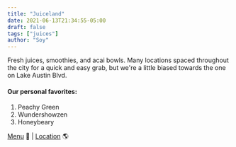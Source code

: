 ```yaml
---
title: "Juiceland"
date: 2021-06-13T21:34:55-05:00
draft: false
tags: ["juices"]
author: "Soy"
---
```


Fresh juices, smoothies, and acai bowls. Many locations spaced throughout the city for a quick and easy grab, but we're a little biased towards the one on Lake Austin Blvd. 

#### Our personal favorites:

1. Peachy Green
2. Wundershowzen
3. Honeybeary

[Menu](https://www.juiceland.com/full-menu/) 📖  |  [Location](https://g.page/JuiceLand-DeepEddy?share) 🌎
